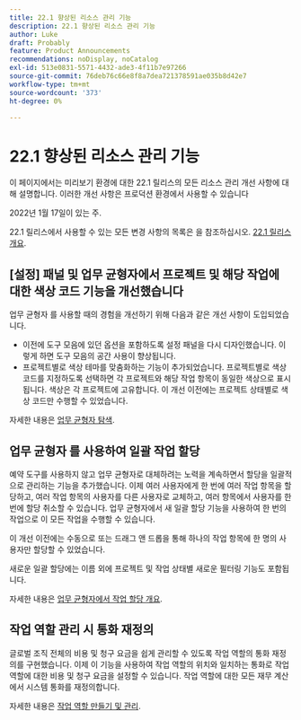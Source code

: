 ```yaml
---
title: 22.1 향상된 리소스 관리 기능
description: 22.1 향상된 리소스 관리 기능
author: Luke
draft: Probably
feature: Product Announcements
recommendations: noDisplay, noCatalog
exl-id: 513e0831-5571-4432-ade3-4f11b7e97266
source-git-commit: 76deb76c66e8f8a7dea721378591ae035b8d42e7
workflow-type: tm+mt
source-wordcount: '373'
ht-degree: 0%

---
```


# 22.1 향상된 리소스 관리 기능

이 페이지에서는 미리보기 환경에 대한 22.1 릴리스의 모든 리소스 관리 개선 사항에 대해 설명합니다. 이러한 개선 사항은 프로덕션 환경에서 사용할 수 있습니다

<!--
<MadCap:conditionalText data-mc-conditions="QuicksilverOrClassic.Draft mode">
in January 2022
</MadCap:conditionalText>
-->

2022년 1월 17일이 있는 주.

22.1 릴리스에서 사용할 수 있는 모든 변경 사항의 목록은 을 참조하십시오. [22.1 릴리스 개요](../../../product-announcements/product-releases/22.1-release-activity/22-1-release-overview.md).

## [설정] 패널 및 업무 균형자에서 프로젝트 및 해당 작업에 대한 색상 코드 기능을 개선했습니다

업무 균형자 를 사용할 때의 경험을 개선하기 위해 다음과 같은 개선 사항이 도입되었습니다.

* 이전에 도구 모음에 있던 옵션을 포함하도록 설정 패널을 다시 디자인했습니다. 이렇게 하면 도구 모음의 공간 사용이 향상됩니다.
* 프로젝트별로 색상 테마를 맞춤화하는 기능이 추가되었습니다. 프로젝트별로 색상 코드를 지정하도록 선택하면 각 프로젝트와 해당 작업 항목이 동일한 색상으로 표시됩니다. 색상은 각 프로젝트에 고유합니다. 이 개선 이전에는 프로젝트 상태별로 색상 코드만 수행할 수 있었습니다.

자세한 내용은 [업무 균형자 탐색](../../../resource-mgmt/workload-balancer/navigate-the-workload-balancer.md).

## 업무 균형자 를 사용하여 일괄 작업 할당

예약 도구를 사용하지 않고 업무 균형자로 대체하려는 노력을 계속하면서 할당을 일괄적으로 관리하는 기능을 추가했습니다. 이제 여러 사용자에게 한 번에 여러 작업 항목을 할당하고, 여러 작업 항목의 사용자를 다른 사용자로 교체하고, 여러 항목에서 사용자를 한 번에 할당 취소할 수 있습니다. 업무 균형자에서 새 일괄 할당 기능을 사용하여 한 번의 작업으로 이 모든 작업을 수행할 수 있습니다.

이 개선 이전에는 수동으로 또는 드래그 앤 드롭을 통해 하나의 작업 항목에 한 명의 사용자만 할당할 수 있었습니다.

새로운 일괄 할당에는 이름 외에 프로젝트 및 작업 상태별 새로운 필터링 기능도 포함됩니다.

자세한 내용은 [업무 균형자에서 작업 할당 개요](../../../resource-mgmt/workload-balancer/assign-work-in-workload-balancer.md).

## 작업 역할 관리 시 통화 재정의

글로벌 조직 전체의 비용 및 청구 요금을 쉽게 관리할 수 있도록 작업 역할의 통화 재정의를 구현했습니다. 이제 이 기능을 사용하여 작업 역할의 위치와 일치하는 통화로 작업 역할에 대한 비용 및 청구 요금을 설정할 수 있습니다. 작업 역할에 대한 모든 재무 계산에서 시스템 통화를 재정의합니다.

자세한 내용은 [작업 역할 만들기 및 관리](../../../administration-and-setup/set-up-workfront/organizational-setup/create-manage-job-roles.md).

